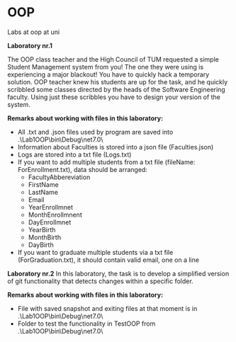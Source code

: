 # OOP
Labs at oop at uni

**Laboratory nr.1**

The OOP class teacher and the High Council of TUM requested a simple Student Management
system from you! The one they were using is experiencing a major blackout! You have to quickly hack a temporary
solution. OOP teacher knew his students are up for the task, and he quickly scribbled some classes
directed by the heads of the Software Engineering faculty. Using just these scribbles you have to design your version of the system.

**Remarks about working with files in this laboratory:**
- All .txt and .json files used by program are saved into .\Lab1OOP\bin\Debug\net7.0\
- Information about Faculties is stored into a json file (Faculties.json)
- Logs are stored into a txt file (Logs.txt)
- If you want to add multiple students from a txt file (fileName: ForEnrollment.txt), data should be arranged:
  * FacultyAbbereviation
  * FirstName
  * LastName
  * Email
  * YearEnrollmnet
  * MonthEnrollmnent
  * DayEnrollmnet
  * YearBirth
  * MonthBirth
  * DayBirth
- If you want to graduate multiple students via a txt file (ForGraduation.txt), it should contain valid email, one on a line

**Laboratory nr.2**
In this laboratory, the task is to develop a simplified version of git functionality that detects changes
within a specific folder.

**Remarks about working with files in this laboratory:**
- File with saved snapshot and exiting files at that moment is in .\Lab1OOP\bin\Debug\net7.0\
- Folder to test the functionality in TestOOP from .\Lab1OOP\bin\Debug\net7.0\

